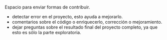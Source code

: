 Espacio para enviar formas de contribuir.

- detectar error en el proyecto, esto ayuda a mejorarlo.
- comentarios sobre el código o enriquecerlo, corrección o mejoramiento.
- dejar preguntas sobre el resultado final del proyecto completo, ya que esto es sólo la parte exploratoria.
